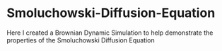 # Smoluchowski-Diffusion-Equation
Here I created a Brownian Dynamic Simulation to help demonstrate the properties of the Smoluchowski Diffusion Equation
